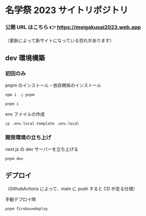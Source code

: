 # 名学祭 2023 サイトリポジトリ

### 公開 URL はこちら 👉 https://meigakusai2023.web.app

（更新によって新サイトになっている恐れがあります）

## dev 環境構築

### 初回のみ

pnpm のインストール・依存関係のインストール

```zsh
npm i -g pnpm
```

```zsh
pnpm i
```

env ファイルの作成

```zsh
cp .env.local.template .env.local
```

### 開発環境の立ち上げ

next.js の dev サーバーを立ち上げる

```zsh
pnpm dev
```

## デプロイ

（GithubActions によって、main に push すると CD が走る仕様）

手動デプロイ時

```zsh
pnpm firebasedeploy
```
